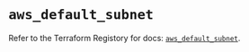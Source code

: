 # `aws_default_subnet`

Refer to the Terraform Registory for docs: [`aws_default_subnet`](https://registry.terraform.io/providers/hashicorp/aws/5.16.0/docs/resources/default_subnet).

